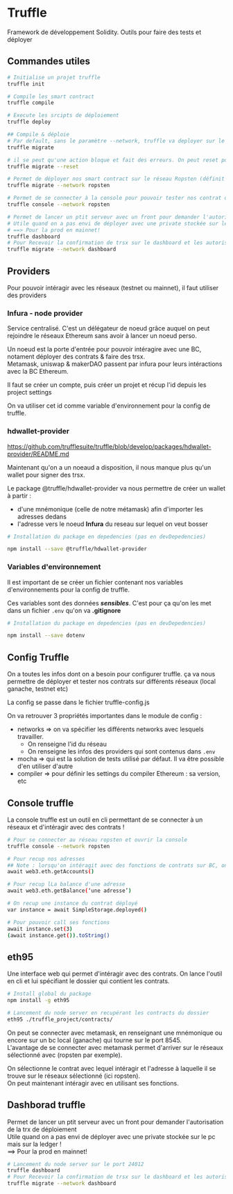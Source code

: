 # Truffle

Framework de développement Solidity. Outils pour faire des tests et déployer

## Commandes utiles

```bash
# Initialise un projet truffle
truffle init 

# Compile les smart contract
truffle compile

# Execute les srcipts de déploiement
truffle deploy

## Compile & déploie
# Par default, sans le paramètre --network, truffle va deployer sur le reseau développement 
truffle migrate

# il se peut qu'une action bloque et fait des erreurs. On peut reset pour refaire propre
truffle migrate --reset

# Permet de déployer nos smart contract sur le réseau Ropsten (définit dans truffle-config)
truffle migrate --network ropsten

# Permet de se connecter à la console pour pouvoir tester nos contrat directement onChain
truffle console --network ropsten

# Permet de lancer un ptit serveur avec un front pour demander l'autorisation de la trx de déploiement.
# Utile quand on a pas envi de déployer avec une private stockée sur le pc mais sur la ledger !
# ==> Pour la prod en mainnet!
truffle dashboard
# Pour Recevoir la confirmation de trsx sur le dashboard et les autoriser via metamask avec Ledger
truffle migrate --network dashboard 
```

## Providers

Pour pouvoir intéragir avec les réseaux (testnet ou mainnet), il faut utiliser des providers

### Infura - node provider

Service centralisé. C'est un délégateur de noeud grâce auquel on peut rejoindre le réseaux Ethereum sans avoir à lancer un noeud perso.

Un noeud est la porte d'entrée pour pouvoir intéragire avec une BC, notament déployer des contrats & faire des trsx.  
Metamask, uniswap & makerDAO passent par infura pour leurs intéractions avec la BC Ethereum.

Il faut se créer un compte, puis créer un projet et récup l'id depuis les project settings

On va utiliser cet id comme variable d'environnement pour la config de truffle.

### hdwallet-provider

https://github.com/trufflesuite/truffle/blob/develop/packages/hdwallet-provider/README.md

Maintenant qu'on a un noeaud a disposition, il nous manque plus qu'un wallet pour signer des trsx.

Le package @truffle/hdwallet-provider va nous permettre de créer un wallet à partir :

- d'une mnémonique (celle de notre métamask) afin d'importer les adresses dedans
- l'adresse vers le noeud **Infura** du reseau sur lequel on veut bosser

```bash
# Installation du package en depedencies (pas en devDepedencies)

npm install --save @truffle/hdwallet-provider
```

### Variables d'environnement

Il est important de se créer un fichier contenant nos variables d'environnements pour la config de truffle.

Ces variables sont des données ***sensibles***. C'est pour ça qu'on les met dans un fichier `.env` qu'on va **.gitignore**

```bash
# Installation du package en depedencies (pas en devDepedencies)

npm install --save dotenv
```

## Config Truffle

On a toutes les infos dont on a besoin pour configurer truffle. ça va nous permettre de déployer et tester nos contrats sur différents réseaux (local ganache, testnet etc)

La config se passe dans le fichier truffle-config.js

On va retrouver 3 propriétés importantes dans le module de config :

- networks => on va spécifier les différents networks avec lesquels travailler.
  - On renseigne l'id du réseau
  - On renseigne les infos des providers qui sont contenus dans `.env`
- mocha => qui est la solution de tests utilisé par défaut. Il va être possible d'en utiliser d'autre
- compiler => pour définir les settings du compiler Ethereum : sa version, etc

## Console truffle

La console truffle est un outil en cli permettant de se connecter à un réseaux et d'intéragir avec des contrats !

```bash
# Pour se connecter au réseau ropsten et ouvrir la console
truffle console --network ropsten

# Pour recup nos adresses
## Note : lorsqu'on intéragit avec des fonctions de contrats sur BC, on travail en asyncrone !
await web3.eth.getAccounts()

# Pour recup lLa balance d'une adresse 
await web3.eth.getBalance(‘une adresse’)

# On recup une instance du contrat déployé
var instance = await SimpleStorage.deployed()

# Pour pouvoir call ses fonctions
await instance.set(3)
(await instance.get()).toString()
```

## eth95

Une interface web qui permet d'intéragir avec des contrats. On lance l'outil en cli et lui spécifiant le dossier qui contient les contrats.

```bash
# Install global du package
npm install -g eth95

# Lancement du node server en recupérant les contracts du dossier
eth95 ./truffle_project/contracts/
```

On peut se connecter avec metamask, en renseignant une mnémonique ou encore sur un bc local (ganache) qui tourne sur le port 8545.  
L'avantage de se connecter avec metamask permet d'arriver sur le réseaux sélectionné avec (ropsten par exemple).

On sélectionne le contrat avec lequel intéragir et l'adresse à laquelle il se trouve sur le réseaux sélectionné (ici ropsten).  
On peut maintenant intéragir avec en utilisant ses fonctions.

## Dashborad truffle

Permet de lancer un ptit serveur avec un front pour demander l'autorisation de la trx de déploiement  
Utile quand on a pas envi de déployer avec une private stockée sur le pc mais sur la ledger !  
==> Pour la prod en mainnet!

```bash
# Lancement du node server sur le port 24012
truffle dashboard
# Pour Recevoir la confirmation de trsx sur le dashboard et les autoriser via metamask avec Ledger
truffle migrate --network dashboard 
```
